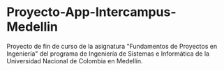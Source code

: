 # Proyecto-App-Intercampus-Medellin
Proyecto de fin de curso de la asignatura "Fundamentos de Proyectos en Ingeniería" del programa de Ingeniería de Sistemas e Informática de la Universidad Nacional de Colombia en Medellín.

